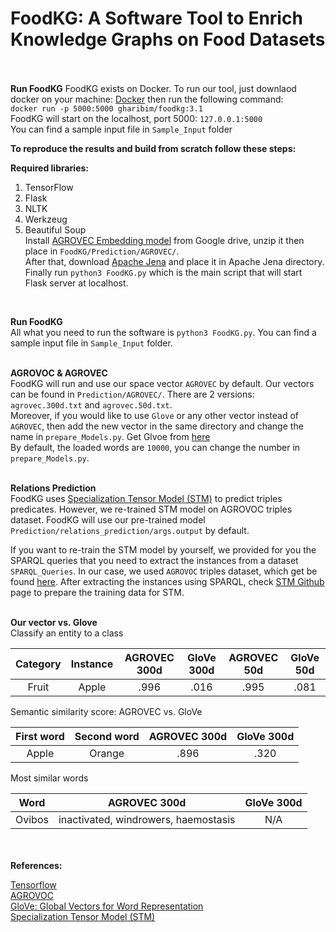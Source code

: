# FoodKG: A Software Tool to Enrich Knowledge Graphs on Food Datasets </br> </br>

**Run FoodKG** 
FoodKG exists on Docker. To run our tool, just downlaod docker on your machine: [Docker](https://docs.docker.com/docker-for-mac/install/) then run the following command:</br>
`docker run -p 5000:5000 gharibim/foodkg:3.1` </br>
FoodKG will start on the localhost, port 5000: `127.0.0.1:5000`</br>
You can find a sample input file in `Sample_Input` folder


**To reproduce the results and build from scratch follow these steps:** 

**Required libraries:** 
1) TensorFlow 
2) Flask 
3) NLTK 
4) Werkzeug 
5) Beautiful Soup  </br>
Install [AGROVEC Embedding model](https://drive.google.com/file/d/1Xsw3C_Y0T52sawssbfyGsjA_0ig2EuLx/view?usp=sharing) from Google drive, unzip it then place in `FoodKG/Prediction/AGROVEC/`.</br>
After that, download [Apache Jena](https://jena.apache.org/download/index.cgi) and place it in Apache Jena directory.</br>
Finally run `python3 FoodKG.py` which is the main script that will start Flask server at localhost. </br>
</br>


**Run FoodKG**</br>
All what you need to run the software is `python3 FoodKG.py`. You can find a sample input file in `Sample_Input` folder. </br> </br>

**AGROVOC & AGROVEC**</br>
FoodKG will run and use our space vector `AGROVEC` by default. Our vectors can be found in `Prediction/AGROVEC/`. There are 2 versions: `agrovec.300d.txt` and `agrovec.50d.txt`. </br> 
Moreover, if you would like to use `Glove` or any other vector instead of `AGROVEC`, then add the new vector in the same directory and change the name in `prepare_Models.py`. Get Glvoe from [here](https://nlp.stanford.edu/projects/glove/) </br>
By default, the loaded words are `10000`, you can change the number in `prepare_Models.py`. </br></br>  



**Relations Prediction**</br>
FoodKG uses [Specialization Tensor Model (STM)](https://github.com/codogogo/stm) to predict triples predicates. However, we re-trained STM model on AGROVOC triples dataset. FoodKG will use our pre-trained model `Prediction/relations_prediction/args.output` by default. 

If you want to re-train the STM model by yourself, we provided for you the SPARQL queries that you need to extract the instances from a dataset `SPARQL_Queries`. In our case, we used `AGROVOC` triples dataset, which get be found [here](http://aims.fao.org/agrovoc/releases). After extracting the instances using SPARQL, check [STM Github](https://github.com/codogogo/stm) page to prepare the training data for STM. </br></br>


**Our vector vs. Glove**</br>
Classify an entity to a class

| Category | Instance | AGROVEC 300d | GloVe 300d | AGROVEC 50d | GloVe 50d |
| :---:    |  :---:   |  :---:       | :---:      | :---:       | :---:     |
| Fruit    | Apple    | .996         | .016       | .995        | .081      |

Semantic similarity score: AGROVEC vs. GloVe

| First word | Second word | AGROVEC 300d | GloVe 300d | 
| :---:    |  :---:   |  :---:       | :---:      | 
| Apple    | Orange    | .896         | .320       | 

Most similar words

| Word | AGROVEC 300d | GloVe 300d | 
| :---:     |  :---:       | :---:      | 
| Ovibos    | inactivated, windrowers, haemostasis         | N/A       | 

</br></br>
**References:** </br>

[Tensorflow](https://www.tensorflow.org/)</br>
[AGROVOC](http://aims.fao.org/vest-registry/vocabularies/agrovoc/)</br>
[GloVe: Global Vectors for Word Representation](https://nlp.stanford.edu/projects/glove/)</br>
[Specialization Tensor Model (STM)](https://github.com/codogogo/stm)


